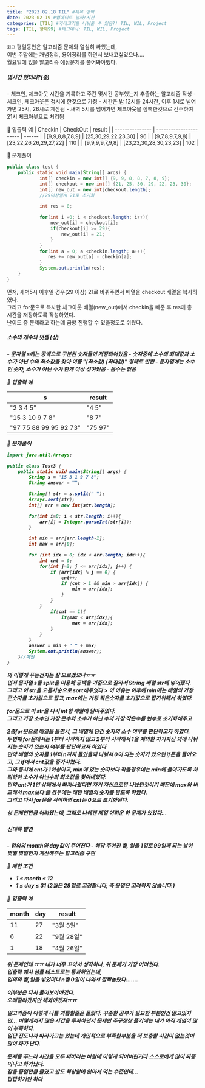 ```yaml
---
title: "2023.02.18 TIL" #제목 영역
date: 2023-02-19 #업데이트 날짜/시간
categories: [TIL] #카테고리를 나눠줄 수 있음?! TIL, WIL, Project
tags: [TIL, 항해99] #태그예시: TIL, WIL, Project
---
```


`회고`
평일동안은 알고리즘 문제와 열심히 싸웠는데,  
이번 주말에는 개념정리, 용어정리를 하면서 보내고싶었으나....  
월요일에 있을 알고리즘 예상문제를 풀어봐야했다.

<h5><strong>몇시간 했더라?(중)</strong></h5>
- 체크인, 체크아웃 시간을 기록하고 주간 몇시간 공부했는지 추출하는 알고리즘 작성
- 체크인, 체크아웃은 정시에 한것으로 가정
- 시간은 밤 12시를 24시간, 이후 1시로 넘어가면 25시, 26시로 계산됨
- 새벽 5시를 넘어가면 체크아웃을 깜빡한것으로 간주하여 21시 체크아웃으로 처리됨

📌 입출력 예
| CheckIn | CheckOut | result |
| --------------- | ---------------------- | ------ |
| [9,9,8,8,7,8,9] | [25,30,29,22,23,30] | 96 |
| [9,7,8,9,7,9,8] | [23,22,26,26,29,27,22] | 110 |
| [9,9,9,9,7,9,8] | [23,23,30,28,30,23,23] | 102 |

📌 문제풀이

```java
public class test {
    public static void main(String[] args) {
            int[] checkin = new int[] {9, 9, 8, 8, 7, 8, 9};
            int[] checkout = new int[] {21, 25, 30, 29, 22, 23, 30};
            int[] new_out = new int[checkout.length];
            //29이상일시 21로 초기화

            int res = 0;

            for(int i =0; i < checkout.length; i++){
                new_out[i] = checkout[i];
                if(checkout[i] >= 29){
                    new_out[i] = 21;
                }
            }
            for(int a = 0; a <checkin.length; a++){
               res += new_out[a] - checkin[a];
            }
            System.out.println(res);
    }
}
```

먼저, 새벽5시 이후일 경우(29 이상) 21로 바꿔주면서 배열을 checkout 배열을 복사하였다.  
그리고 for문으로 복사한 체크아웃 배열(new_out)에서 checkin을 빼준 후 res에 총 시간을 저장하도록 작성하였다.  
난이도 중 문제라고 하는데 금방 진행할 수 있을정도로 쉬웠다.

<h5><strong>소수의 개수와 덧셈 (상)</strong><h5>
- 문자열 s에는 공백으로 구분된 숫자들이 저장되어있음
- 숫자중에 소수의 최대값과 소수가 아닌 수의 최소값을 찾아 이를 "(최소값) (최대값)" 형태로 반환
- 문자열에는 소수인 숫자, 소수가 아닌 수가 한개 이상 섞여있음
- 음수는 없음

📌 입출력 예

| s                      | result  |
| ---------------------- | ------- |
| "2 3 4 5"              | "4 5"   |
| "15 3 10 9 7 8"        | "8 7"   |
| "97 75 88 99 95 92 73" | "75 97" |

📌 문제풀이

```java
import java.util.Arrays;

public class Test3 {
    public static void main(String[] args) {
        String s = "15 3 1 9 7 8";
        String answer = "";

        String[] str = s.split(" ");
        Arrays.sort(str);
        int[] arr = new int[str.length];

        for(int i=0; i < str.length; i++){
            arr[i] = Integer.parseInt(str[i]);
        }

        int min = arr[arr.length-1];
        int max = arr[0];

        for (int idx = 0; idx < arr.length; idx++){
            int cnt = 0;
            for(int j=2; j <= arr[idx]; j++) {
                if (arr[idx] % j == 0) {
                    cnt++;
                    if (cnt > 1 && min > arr[idx]) {
                        min = arr[idx];
                    }
                }
            }
                if(cnt == 1){
                    if(max < arr[idx]){
                        max = arr[idx];
                }
            }
        }
        answer = min + " " + max;
        System.out.println(answer);
    }//메인
}
```

와 이렇게 푸는건지는 잘 모르겠으나ㅠㅠ  
먼저 문자열 s를 split을 이용해 공백을 기준으로 잘라서 String 배열 str에 넣어줬다.  
그리고 이 str을 오름차순으로 sort해주었다 > 이 이유는 이후에 min에는 배열의 가장 큰숫자를 초기값으로 잡고, max에는 가장 작은숫자를 초기값으로 잡기위해서 하였다.

for문으로 이 str을 다시 int형 배열에 담아주었다.  
그리고 가장 소수인 가장 큰수와 소수가 아닌 수의 가장 작은수를 변수로 초기화해주고

2중for문으로 배열을 돌면서, 그 배열에 담긴 숫자의 소수 여부를 판단하고자 하였다.  
두번째 for문에서는 1부터 시작하지 않고 2부터 시작해서 1을 제외한 자기자신 외에 나눠지는 숫자가 있는지 여부를 판단하고자 하였다  
만약 배열의 숫자를 1부터 n까지 돌았을때 나눠서 0이 되는 숫자가 있으면 if문을 들어오고, 그 if에서 cnt값을 증가시켰다.  
그와 동시에 cnt가 1이상이고, min에 있는 숫자보다 작을경우에는 min에 들어가도록 처리하여 소수가 아닌수의 최소값을 찾아내었다.  
만약 cnt가 1인 상태에서 빠져나왔다면 자기 자신으로만 나눴던것이기 때문에 max와 비교해서 max보다 클 경우에는 해당 배열의 숫자를 담도록 하였다.  
그리고 다시 for문을 시작하면 cnt는 0으로 초기화된다.

상 문제인만큼 어려웠는데, 그래도 나에겐 제일 어려운 하 문제가 있었다...

<h5><strong>신대륙 발견</strong><h5>
- 임의의 month와 day값이 주어진다   
- 해당 주어진 월, 일을 1일로 99일째 되는 날이 몇월 몇일인지 계산해주는 알고리즘 구현

📌 제한 조건

- 1 ≤ month ≤ 12
- 1 ≤ day ≤ 31 (2월은 28일로 고정합니다, 즉 윤일은 고려하지 않습니다.)

📌 입출력 예

| month | day | result     |
| ----- | --- | ---------- |
| 11    | 27  | "3월 5일"  |
| 6     | 22  | "9월 28일" |
| 1     | 18  | "4월 26일" |

위 문제인데 ㅠㅠ 내가 너무 꼬아서 생각하나, 위 문제가 가장 어려웠다.  
입출력 예시 샘플 테스트로는 통과하였는데,  
임의의 월,일을 넣었더니 n월 0일이 나와서 깜짝놀랐다.......

이부분은 다시 풀어보아야겠다.  
오래걸리겠지만 해봐야겠지ㅠㅠ

알고리즘이 이렇게 나를 괴롭힐줄은 몰랐다. 꾸준한 공부가 필요한 부분인건 알고있지만...
이렇게까지 많은 시간을 투자하면서 문제만 주구장창 풀기에는 내가 아직 개념이 많이 부족하다.  
일단 진도니까 따라가고는 있는데 개인적으로 부족한부분을 더 보충할 시간이 없는것이 많이 화가 난다.

문제를 푸느라 시간을 모두 써버리는 바람에 이렇게 되어버린거라 스스로에게 많이 짜증이나고 화가났다.  
잠을 줄일만큼 줄였고 밥도 책상앞에 앉아서 먹는 수준인데...  
답답하기만 하다

